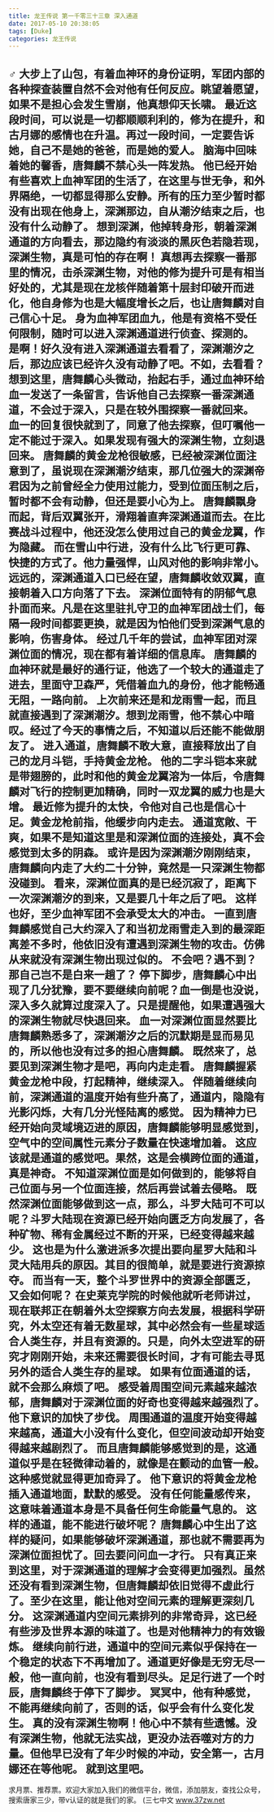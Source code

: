 ```yaml
---
title: 龙王传说 第一千零三十三章 深入通道
date: 2017-05-10 20:38:05
tags: [Duke]
categories: 龙王传说
---
```


♂
大步上了山包，有着血神环的身份证明，军团内部的各种探查装置自然不会对他有任何反应。眺望着愿望，如果不是担心会发生雪崩，他真想仰天长啸。
最近这段时间，可以说是一切都顺顺利利的，修为在提升，和古月娜的感情也在升温。再过一段时间，一定要告诉她，自己不是她的爸爸，而是她的爱人。
脑海中回味着她的馨香，唐舞麟不禁心头一阵发热。
他已经开始有些喜欢上血神军团的生活了，在这里与世无争，和外界隔绝，一切都显得那么安静。所有的压力至少暂时都没有出现在他身上，深渊那边，自从潮汐结束之后，也没有什么动静了。
想到深渊，他掉转身形，朝着深渊通道的方向看去，那边隐约有淡淡的黑灰色若隐若现，深渊生物，真是可怕的存在啊！
真想再去探察一番那里的情况，击杀深渊生物，对他的修为提升可是有相当好处的，尤其是现在龙核伴随着第十层封印破开而进化，他自身修为也是大幅度增长之后，也让唐舞麟对自己信心十足。
身为血神军团血九，他是有资格不受任何限制，随时可以进入深渊通道进行侦查、探测的。
是啊！好久没有进入深渊通道去看看了，深渊潮汐之后，那边应该已经许久没有动静了吧。不如，去看看？
想到这里，唐舞麟心头微动，抬起右手，通过血神环给血一发送了一条留言，告诉他自己去探察一番深渊通道，不会过于深入，只是在较外围探察一番就回来。
血一的回复很快就到了，同意了他去探察，但叮嘱他一定不能过于深入。如果发现有强大的深渊生物，立刻退回来。
唐舞麟的黄金龙枪很敏感，已经被深渊位面注意到了，虽说现在深渊潮汐结束，那几位强大的深渊帝君因为之前曾经全力使用过能力，受到位面压制之后，暂时都不会有动静，但还是要小心为上。
唐舞麟飘身而起，背后双翼张开，滑翔着直奔深渊通道而去。在比赛战斗过程中，他还没怎么使用过自己的黄金龙翼，作为隐藏。
而在雪山中行进，没有什么比飞行更可靠、快捷的方式了。他力量强悍，山风对他的影响非常小。
远远的，深渊通道入口已经在望，唐舞麟收敛双翼，直接朝着入口方向落了下去。
深渊位面特有的阴郁气息扑面而来。凡是在这里驻扎守卫的血神军团战士们，每隔一段时间都要更换，就是因为怕他们受到深渊气息的影响，伤害身体。
经过几千年的尝试，血神军团对深渊位面的情况，现在都有着详细的信息库。
唐舞麟的血神环就是最好的通行证，他选了一个较大的通道走了进去，里面守卫森严，凭借着血九的身份，他才能畅通无阻，一路向前。
上次前来还是和龙雨雪一起，而且就直接遇到了深渊潮汐。想到龙雨雪，他不禁心中暗叹。经过了今天的事情之后，不知道以后还能不能做朋友了。
进入通道，唐舞麟不敢大意，直接释放出了自己的龙月斗铠，手持黄金龙枪。
他的二字斗铠本来就是带翅膀的，此时和他的黄金龙翼溶为一体后，令唐舞麟对飞行的控制更加精确，同时一双龙翼的威力也是大增。
最近修为提升的太快，令他对自己也是信心十足。黄金龙枪前指，他缓步向内走去。
通道宽敞、干爽，如果不是知道这里是和深渊位面的连接处，真不会感觉到太多的阴森。
或许是因为深渊潮汐刚刚结束，唐舞麟向内走了大约二十分钟，竟然是一只深渊生物都没碰到。
看来，深渊位面真的是已经沉寂了，距离下一次深渊潮汐的到来，又是要几十年之后了吧。
这样也好，至少血神军团不会承受太大的冲击。
一直到唐舞麟感觉自己大约深入了和当初龙雨雪走入到的最深距离差不多时，他依旧没有遭遇到深渊生物的攻击。仿佛从来就没有深渊生物出现过似的。
不会吧？遇不到？那自己岂不是白来一趟了？
停下脚步，唐舞麟心中出现了几分犹豫，要不要继续向前呢？血一倒是也没说，深入多久就算过度深入了。只是提醒他，如果遭遇强大的深渊生物就尽快退回来。
血一对深渊位面显然要比唐舞麟熟悉多了，深渊潮汐之后的沉默期是显而易见的，所以他也没有过多的担心唐舞麟。
既然来了，总要见到深渊生物才是吧，再向内走走看。
唐舞麟握紧黄金龙枪中段，打起精神，继续深入。
伴随着继续向前，深渊通道的温度开始有些升高了，通道内，隐隐有光影闪烁，大有几分光怪陆离的感觉。
因为精神力已经开始向灵域境迈进的原因，唐舞麟能够明显感觉到，空气中的空间属性元素分子数量在快速增加着。
这应该就是通道的感觉吧。果然，这是会横跨位面的通道，真是神奇。
不知道深渊位面是如何做到的，能够将自己位面与另一个位面连接，然后再尝试着去侵略。
既然深渊位面能够做到这一点，那么，斗罗大陆可不可以呢？斗罗大陆现在资源已经开始向匮乏方向发展了，各种矿物、稀有金属经过不断的开采，已经变得越来越少。
这也是为什么激进派多次提出要向星罗大陆和斗灵大陆用兵的原因。其目的很简单，就是要进行资源掠夺。
而当有一天，整个斗罗世界中的资源全部匮乏，又会如何呢？
在史莱克学院的时候他就听老师讲过，现在联邦正在朝着外太空探察方向去发展，根据科学研究，外太空还有着无数星球，其中必然会有一些星球适合人类生存，并且有资源的。只是，向外太空进军的研究才刚刚开始，未来还需要很长时间，才有可能去寻觅另外的适合人类生存的星球。
如果有位面通道的话，就不会那么麻烦了吧。
感受着周围空间元素越来越浓郁，唐舞麟对于深渊位面的好奇也变得越来越强烈了。他下意识的加快了步伐。
周围通道的温度开始变得越来越高，通道大小没有什么变化，但空间波动却开始变得越来越剧烈了。
而且唐舞麟能够感觉到的是，这通道似乎是在轻微律动着的，就像是在颤动的血管一般。这种感觉就显得更加奇异了。
他下意识的将黄金龙枪插入通道地面，默默的感受。
没有任何能量感传来，这意味着通道本身是不具备任何生命能量气息的。
这样的通道，能不能进行破坏呢？
唐舞麟心中生出了这样的疑问，如果能够破坏深渊通道，那也就不需要再为深渊位面担忧了。回去要问问血一才行。
只有真正来到这里，对于深渊通道的理解才会变得更加强烈。虽然还没有看到深渊生物，但唐舞麟却依旧觉得不虚此行了。至少在这里，能让他对空间元素的理解更深刻几分。
这深渊通道内空间元素排列的非常奇异，这已经有些涉及世界本源的味道了。也是对他精神力的有效锻炼。
继续向前行进，通道中的空间元素似乎保持在一个稳定的状态下不再增加了。通道更好像是无穷无尽一般，他一直向前，也没有看到尽头。足足行进了一个时辰，唐舞麟终于停下了脚步。
冥冥中，他有种感觉，不能再继续向前了，否则的话，似乎会有什么变化发生。
真的没有深渊生物啊！他心中不禁有些遗憾。没有深渊生物，他就无法实战，更没办法吞噬对方的力量。但他早已没有了年少时候的冲动，安全第一，古月娜还在等他呢。
就到这里吧。
------------------------------------------
求月票、推荐票。欢迎大家加入我们的微信平台，微信，添加朋友，查找公众号，搜索唐家三少，带v认证的就是我们的家。
(三七中文 www.37zw.net